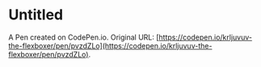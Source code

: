 # Untitled

A Pen created on CodePen.io. Original URL: [https://codepen.io/krljuvuv-the-flexboxer/pen/pvzdZLo](https://codepen.io/krljuvuv-the-flexboxer/pen/pvzdZLo).

